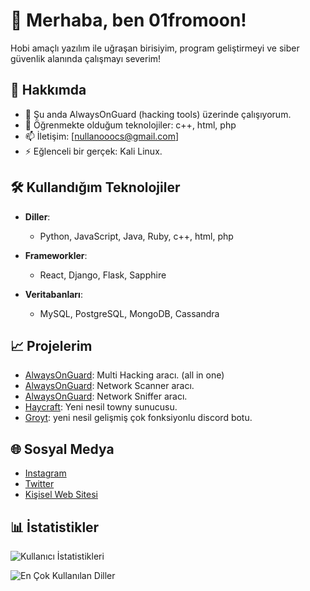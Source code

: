 # 👋 Merhaba, ben 01fromoon!

Hobi amaçlı yazılım ile uğraşan birisiyim, program geliştirmeyi ve siber güvenlik alanında çalışmayı severim!

## 🚀 Hakkımda

- 🔭 Şu anda AlwaysOnGuard (hacking tools) üzerinde çalışıyorum.
- 🌱 Öğrenmekte olduğum teknolojiler: c++, html, php
- 📫 İletişim: [nullanooocs@gmail.com]
- ⚡ Eğlenceli bir gerçek: Kali Linux.

## 🛠️ Kullandığım Teknolojiler

- **Diller**: 
  - Python, JavaScript, Java, Ruby, c++, html, php
  
- **Frameworkler**: 
  - React, Django, Flask, Sapphire
  
- **Veritabanları**: 
  - MySQL, PostgreSQL, MongoDB, Cassandra


## 📈 Projelerim

- [AlwaysOnGuard](https://github.com/01fromoon/alwaysonguard-multi-hacking): Multi Hacking aracı. (all in one)
- [AlwaysOnGuard](https://github.com/01fromoon/alwaysonguard-network-scanner): Network Scanner aracı.
- [AlwaysOnGuard](https://github.com/01fromoon/alwaysonguard-sniffer): Network Sniffer aracı.
- [Haycraft](www.haycraft.net): Yeni nesil towny sunucusu.
- [Groyt](https://discord.gg/T5jswCss): yeni nesil gelişmiş çok fonksiyonlu discord botu.

## 🌐 Sosyal Medya

- [Instagram](https://www.instagram.com/barisaydn666/)
- [Twitter](https://x.com/nullanooo)
- [Kişisel Web Sitesi](yakında)

## 📊 İstatistikler

![Kullanıcı İstatistikleri](https://github-readme-stats.vercel.app/api?username=01fromoon&show_icons=true&theme=radical)

![En Çok Kullanılan Diller](https://github-readme-stats.vercel.app/api/top-langs/?username=01fromoon&layout=compact&theme=radical)
